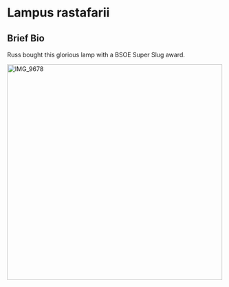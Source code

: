 # Lampus rastafarii

## Brief Bio
Russ bought this glorious lamp with a BSOE Super Slug award. 

<img src='IMG_9678.jpg' alt='IMG_9678' width='500'/>
